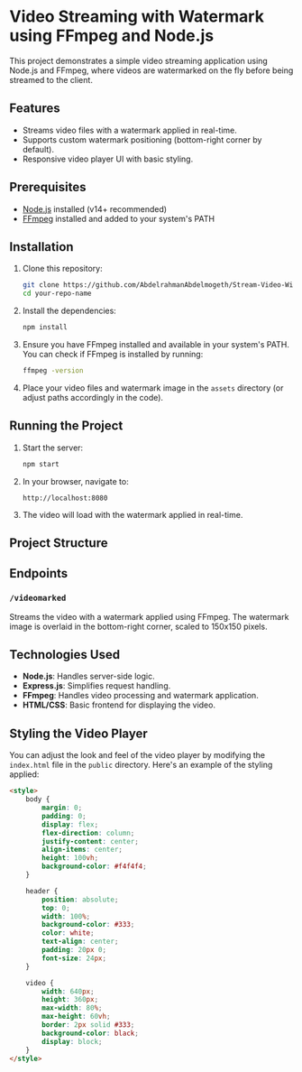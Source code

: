 # Video Streaming with Watermark using FFmpeg and Node.js

This project demonstrates a simple video streaming application using Node.js and FFmpeg, where videos are watermarked on the fly before being streamed to the client.

## Features

- Streams video files with a watermark applied in real-time.
- Supports custom watermark positioning (bottom-right corner by default).
- Responsive video player UI with basic styling.

## Prerequisites

- [Node.js](https://nodejs.org) installed (v14+ recommended)
- [FFmpeg](https://ffmpeg.org/download.html) installed and added to your system's PATH

## Installation

1. Clone this repository:

    ```bash
    git clone https://github.com/AbdelrahmanAbdelmogeth/Stream-Video-With-Watermark-Using-ffmpeg.git
    cd your-repo-name
    ```

2. Install the dependencies:

    ```bash
    npm install
    ```

3. Ensure you have FFmpeg installed and available in your system's PATH. You can check if FFmpeg is installed by running:

    ```bash
    ffmpeg -version
    ```

4. Place your video files and watermark image in the `assets` directory (or adjust paths accordingly in the code).

## Running the Project

1. Start the server:

    ```bash
    npm start
    ```

2. In your browser, navigate to:

    ```
    http://localhost:8080
    ```

3. The video will load with the watermark applied in real-time.

## Project Structure

## Endpoints

### `/videomarked`

Streams the video with a watermark applied using FFmpeg. The watermark image is overlaid in the bottom-right corner, scaled to 150x150 pixels.

## Technologies Used

- **Node.js**: Handles server-side logic.
- **Express.js**: Simplifies request handling.
- **FFmpeg**: Handles video processing and watermark application.
- **HTML/CSS**: Basic frontend for displaying the video.

## Styling the Video Player

You can adjust the look and feel of the video player by modifying the `index.html` file in the `public` directory. Here's an example of the styling applied:

```html
<style>
    body {
        margin: 0;
        padding: 0;
        display: flex;
        flex-direction: column;
        justify-content: center;
        align-items: center;
        height: 100vh;
        background-color: #f4f4f4;
    }

    header {
        position: absolute;
        top: 0;
        width: 100%;
        background-color: #333;
        color: white;
        text-align: center;
        padding: 20px 0;
        font-size: 24px;
    }

    video {
        width: 640px;
        height: 360px;
        max-width: 80%;
        max-height: 60vh;
        border: 2px solid #333;
        background-color: black;
        display: block;
    }
</style>



